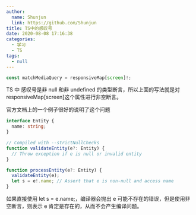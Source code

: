 ```yaml
---
author:
  name: Shunjun
  link: https://github.com/Shunjun
title: TS中的感叹号
date: 2020-08-08 17:16:38
categories:
  - 学习
  - TS
tags:
  - null
---
```


```ts
const matchMediaQuery = responsiveMap[screen]!;
```

TS 中 感叹号是非 null 和非 undefined 的类型断言，所以上面的写法就是对 responsiveMap[screen]这个属性进行非空断言。

官方文档上的一个例子很好的说明了这个问题

```ts
interface Entity {
  name: string;
}

// Compiled with --strictNullChecks
function validateEntity(e?: Entity) {
  // Throw exception if e is null or invalid entity
}

function processEntity(e?: Entity) {
  validateEntity(e);
  let s = e!.name; // Assert that e is non-null and access name
}
```

如果直接使用 let s = e.name;，编译器会抛出 e 可能不存在的错误，但是使用非空断言，则表示 e 肯定是存在的，从而不会产生编译问题。

